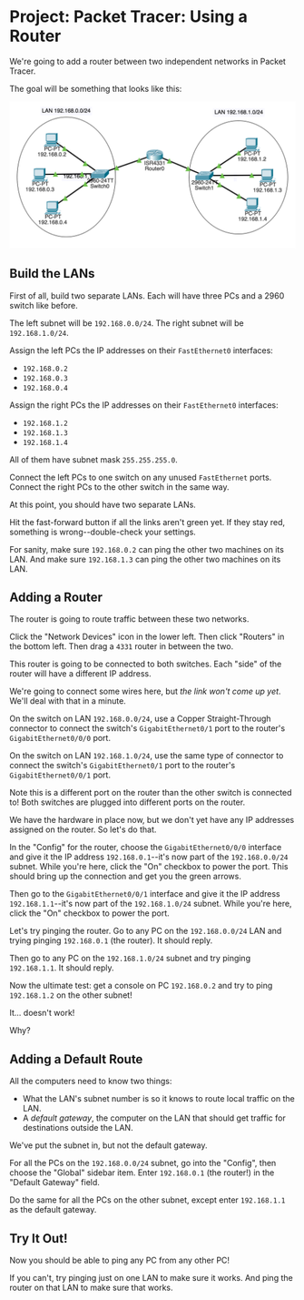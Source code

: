 # Project: Packet Tracer: Using a Router

We're going to add a router between two independent networks in Packet
Tracer.

The goal will be something that looks like this:

![Single Router, Two Networks](1router-2net.png)

## Build the LANs

First of all, build two separate LANs. Each will have three PCs and a
2960 switch like before.

The left subnet will be `192.168.0.0/24`. The right subnet will be
`192.168.1.0/24`.

Assign the left PCs the IP addresses on their `FastEthernet0`
interfaces:

* `192.168.0.2`
* `192.168.0.3`
* `192.168.0.4`

Assign the right PCs the IP addresses on their `FastEthernet0`
interfaces:

* `192.168.1.2`
* `192.168.1.3`
* `192.168.1.4`

All of them have subnet mask `255.255.255.0`.

Connect the left PCs to one switch on any unused `FastEthernet` ports.
Connect the right PCs to the other switch in the same way.

At this point, you should have two separate LANs.

Hit the fast-forward button if all the links aren't green yet. If they
stay red, something is wrong--double-check your settings.

For sanity, make sure `192.168.0.2` can ping the other two machines on
its LAN. And make sure `192.168.1.3` can ping the other two machines on
its LAN.

## Adding a Router

The router is going to route traffic between these two networks.

Click the "Network Devices" icon in the lower left. Then click "Routers"
in the bottom left. Then drag a `4331` router in between the two.

This router is going to be connected to both switches. Each "side" of
the router will have a different IP address.

We're going to connect some wires here, but _the link won't come up
yet_. We'll deal with that in a minute.

On the switch on LAN `192.168.0.0/24`, use a Copper Straight-Through
connector to connect the switch's `GigabitEthernet0/1` port to the
router's `GigabitEthernet0/0/0` port.

On the switch on LAN `192.168.1.0/24`, use the same type of connector to
connect the switch's `GigabitEthernet0/1` port to the router's
`GigabitEthernet0/0/1` port.

Note this is a different port on the router than the other switch is
connected to! Both switches are plugged into different ports on the
router.

We have the hardware in place now, but we don't yet have any IP
addresses assigned on the router. So let's do that.

In the "Config" for the router, choose the `GigabitEthernet0/0/0`
interface and give it the IP address `192.168.0.1`--it's now part of the
`192.168.0.0/24` subnet. While you're here, click the "On" checkbox to
power the port. This should bring up the connection and get you the
green arrows.

Then go to the `GigabitEthernet0/0/1` interface and give it the IP
address `192.168.1.1`--it's now part of the `192.168.1.0/24` subnet.
While you're here, click the "On" checkbox to power the port.

Let's try pinging the router. Go to any PC on the `192.168.0.0/24` LAN
and trying pinging `192.168.0.1` (the router). It should reply.

Then go to any PC on the `192.168.1.0/24` subnet and try pinging
`192.168.1.1`. It should reply.

Now the ultimate test: get a console on PC `192.168.0.2` and try to ping
`192.168.1.2` on the other subnet!

It... doesn't work!

Why?

## Adding a Default Route

All the computers need to know two things:

* What the LAN's subnet number is so it knows to route local traffic on
  the LAN.
* A _default gateway_, the computer on the LAN that should get traffic
  for destinations outside the LAN.

We've put the subnet in, but not the default gateway.

For all the PCs on the `192.168.0.0/24` subnet, go into the "Config",
then choose the "Global" sidebar item. Enter `192.168.0.1` (the router!)
in the "Default Gateway" field.

Do the same for all the PCs on the other subnet, except enter
`192.168.1.1` as the default gateway.

## Try It Out!

Now you should be able to ping any PC from any other PC!

If you can't, try pinging just on one LAN to make sure it works. And
ping the router on that LAN to make sure that works.

<!-- Rubric

5
Three PCs used in two subnets

5
All PCs on the same subnet can ping one another

5
Two switches used in two subnets

10
Router configured on both subnets in different ports

10
Each subnet can ping its own router.

5 
Any computer can ping any other computer on either subnet

-->


